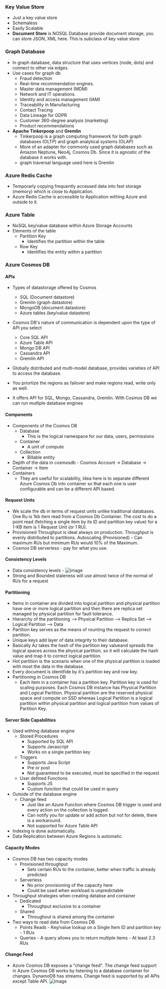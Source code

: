 ### Key Value Store
- Just a key value store
- Schemaless
- Easily Scalable
- **Document Store** is NOSQL Database provide document storage, you can store JSON, XML here. This is subclass of key value store

### Graph Database
- In graph database, data structure that uses vertices (node, dots) and connect to other via edges.
- Use cases for graph db 
    - Fraud detection 
    - Real-time recommendation engines. 
    - Master data management (MDM) 
    - Network and IT operations. 
    - Identity and access management (IAM) 
    - Traceability in Manufacturing 
    - Contact Tracing 
    - Data Lineage for GDPR 
    - Customer 360-degree analysis (marketing) 
    - Product recommendations 
- **Apache Tinkerpoop** and **Gremlin**
    - Tinkerpoop is a graph computing framework for both graph databases (OLTP) and graph analytical systems (OLAP)
    - More of an adapter for commonly used graph databases such as Amazon Neptune, Neo4j, Cosmos Db. Since it is agnostic of the database it works with.
    - graph traversal language used here is Gremlin


### Azure Redis Cache
- Temporarly copying frequently accessed data into fast storage (memory) which is close to Application.
- Azure Redis Cache is accessible to Application withing Azure and outside to it.

### Azure Table
- NoSQL key/value database within Azure Storage Accounts
- Elements of the table
    - Partition Key 
        - Identifies the partition within the table
    - Row Key
        - Identifies the entity within a partition

### Azure Cosmos DB

#### APIs
- Types of datastorage offered by Cosmos
    - SQL (Document datastore)
    - Gremlin (graph datastore) 
    - MongoDB (document datastore)
    - Azure tables (key/value datastore)
- Cosmos DB's nature of communication is dependent upon the type of API you select  
    - Core SQL API
    - Azure Table API
    - Mongo DB API
    - Cassandra API
    - Gremlin API

- Globally distributed and multi-model database, provides varieties of API to access the database.
- You priortize the regions as failover and make regions read, write only as well.
- It offers API for SQL, Mongo, Cassandra, Gremlin. With Cosmos DB we can run mutliple database engines

#### Components 
- Components of the Cosmos DB
    - Database 
        - This is the logical namespace for our data, users, permissions
    - Container 
        - A unit of compute
    - Collection
        - Billable entity
- Depth of the data in cosmosdb -  Cosmos Account -> Database -> Container -> Item 
- Containers
    - They are useful for scalability, Idea here is to separate different Azure Cosmos Db into container so that each one is user configurable and can be a different API based.
    
#### Request Units 
- We scale the db in terms of request units unlike traditional databases. One Ru is 1kb item read from a Cosmos Db Container. The cost to do a point read (fetching a single item by its ID and partition key value) for a 1-KB item is 1 Request Unit (or 1 RU). 
- Provisioned Throughput is ideal always on production. Throughput is evenly distributed to partitions. Autoscaling (Provisioned) - Can maximum RUs but minimum RUs would 10% of the Maximum. 
- Cosmos DB serverless - pay for what you use.

#### Consistency Levels
- Data consistency levels - 
![image](https://user-images.githubusercontent.com/36666451/172935682-c6009b3f-d5dc-46e9-ab70-6b690ab0695a.png)
 - Strong and Bounded staleness will use almost twice of the normal of RUs for a request 


#### Partitioning
- Items in container are divided into logical partition and physical partition have one or more logical partition and then there are replica set managed by physical partition for fault tolerance.    
- Hierarchy of the partitioning --> Physical Partition --> Replica Set --> Logical Partition --> Data        
- Partition key serves as the means of rounting the request to correct partition.
- Unique keys add layer of data integrity to their database.
- Basically Az takes the hash of the partition key valueand spreads the logical spaces across the physical partition, so it will calculate the hash value and map it to correct logical partition.
- Hot partition is the scenario when one of the physical partition is loaded with most the data in the database.
- Every document is identifide by it's partition key and row key.
- Partitioning in Cosmos DB 
    - Each item in a container has a partition key. Partition key is used for scaling purposes. Each Cosmos DB instance has Physical Partition and Logical Partition. Physical partition are the reserved physical space and compute on SSD whereas Logical Partition is a logical partition within physical partition and logical partition from values of Partition Key.

#### Server Side Capabilities
- Used withing database engine 
    - Stored Procedures
        - Supported by SQL API
        - Supports Javascript
        - Works on a single partition key
    - Triggers 
        - Supports Java Script
        - Pre or post
        - Not guaranteed to be executed, must be specified in the request
    - User defined Functions
        - Supports JS
        - Custom function that could be used in query
- Outside of the database engine
    - Change feed
        - Just like an Azure Function where Cosmos DB trigger is used and every action on the collection is logged.
        - Can notify you for update or add action but not for delete, there is a workaround.
        - Not supported for Azure Table API
- Indexing is done automatically.
- Data Replication between Azure Regions is automatic.



#### Capacity Modes
- Cosmos DB has two capacity modes
    - Provisioned throughput 
        - Sets certain RUs to the container, better when traffic is already predicted
    - Serverless
        - No prior provisioning of the capacity here
        - Could be used when workload is unpredictable
- Throughput strategies when creating databse and container
    - Dedicated
        - Throughput exclusive to a container
    - Shared 
        - Throughout is shared among the container
- Two ways to read data from Cosmos DB
    - Points Reads - Key/value lookup on a Single Item ID and partition key - 1 RUs 
    - Queries - A query allows you to return multiple items - At least 2.3 RUs 

#### Change Feed
- Azure Cosmos DB exposes a "change feed". The change feed support in Azure Cosmos DB works by listening to a database container for changes. DynamoDB has streams. Change feed is supported by all APIs except Table API. 
![image](https://user-images.githubusercontent.com/36666451/196996297-9bec247c-2adf-4b3a-8082-bb5501632150.png)

